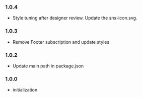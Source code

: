 ### 1.0.4

- Style tuning after designer review. Update the sns-icon.svg.

### 1.0.3

- Remove Footer subscription and update styles

### 1.0.2

- Update main path in package.json

### 1.0.0
- initialization
